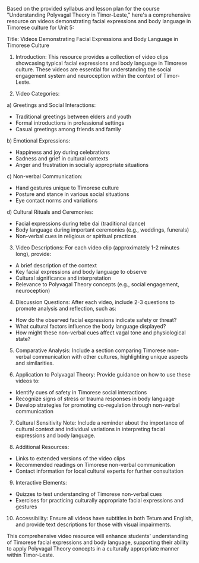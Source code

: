 Based on the provided syllabus and lesson plan for the course "Understanding Polyvagal Theory in Timor-Leste," here's a comprehensive resource on videos demonstrating facial expressions and body language in Timorese culture for Unit 5:

Title: Videos Demonstrating Facial Expressions and Body Language in Timorese Culture

1. Introduction:
This resource provides a collection of video clips showcasing typical facial expressions and body language in Timorese culture. These videos are essential for understanding the social engagement system and neuroception within the context of Timor-Leste.

2. Video Categories:

a) Greetings and Social Interactions:
- Traditional greetings between elders and youth
- Formal introductions in professional settings
- Casual greetings among friends and family

b) Emotional Expressions:
- Happiness and joy during celebrations
- Sadness and grief in cultural contexts
- Anger and frustration in socially appropriate situations

c) Non-verbal Communication:
- Hand gestures unique to Timorese culture
- Posture and stance in various social situations
- Eye contact norms and variations

d) Cultural Rituals and Ceremonies:
- Facial expressions during tebe dai (traditional dance)
- Body language during important ceremonies (e.g., weddings, funerals)
- Non-verbal cues in religious or spiritual practices

3. Video Descriptions:
For each video clip (approximately 1-2 minutes long), provide:
- A brief description of the context
- Key facial expressions and body language to observe
- Cultural significance and interpretation
- Relevance to Polyvagal Theory concepts (e.g., social engagement, neuroception)

4. Discussion Questions:
After each video, include 2-3 questions to promote analysis and reflection, such as:
- How do the observed facial expressions indicate safety or threat?
- What cultural factors influence the body language displayed?
- How might these non-verbal cues affect vagal tone and physiological state?

5. Comparative Analysis:
Include a section comparing Timorese non-verbal communication with other cultures, highlighting unique aspects and similarities.

6. Application to Polyvagal Theory:
Provide guidance on how to use these videos to:
- Identify cues of safety in Timorese social interactions
- Recognize signs of stress or trauma responses in body language
- Develop strategies for promoting co-regulation through non-verbal communication

7. Cultural Sensitivity Note:
Include a reminder about the importance of cultural context and individual variations in interpreting facial expressions and body language.

8. Additional Resources:
- Links to extended versions of the video clips
- Recommended readings on Timorese non-verbal communication
- Contact information for local cultural experts for further consultation

9. Interactive Elements:
- Quizzes to test understanding of Timorese non-verbal cues
- Exercises for practicing culturally appropriate facial expressions and gestures

10. Accessibility:
Ensure all videos have subtitles in both Tetum and English, and provide text descriptions for those with visual impairments.

This comprehensive video resource will enhance students' understanding of Timorese facial expressions and body language, supporting their ability to apply Polyvagal Theory concepts in a culturally appropriate manner within Timor-Leste.